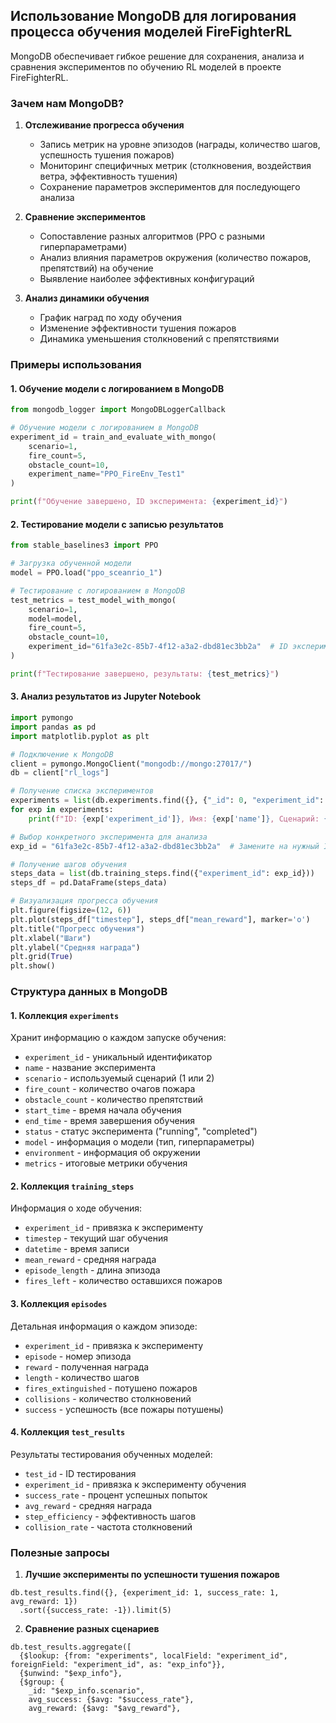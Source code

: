 ## Использование MongoDB для логирования процесса обучения моделей FireFighterRL

MongoDB обеспечивает гибкое решение для сохранения, анализа и сравнения экспериментов по обучению RL моделей в проекте FireFighterRL.

### Зачем нам MongoDB?

1. **Отслеживание прогресса обучения**
   - Запись метрик на уровне эпизодов (награды, количество шагов, успешность тушения пожаров)
   - Мониторинг специфичных метрик (столкновения, воздействия ветра, эффективность тушения)
   - Сохранение параметров экспериментов для последующего анализа

2. **Сравнение экспериментов**
   - Сопоставление разных алгоритмов (PPO с разными гиперпараметрами)
   - Анализ влияния параметров окружения (количество пожаров, препятствий) на обучение
   - Выявление наиболее эффективных конфигураций

3. **Анализ динамики обучения**
   - График наград по ходу обучения
   - Изменение эффективности тушения пожаров
   - Динамика уменьшения столкновений с препятствиями

### Примеры использования

#### 1. Обучение модели с логированием в MongoDB

```python
from mongodb_logger import MongoDBLoggerCallback

# Обучение модели с логированием в MongoDB
experiment_id = train_and_evaluate_with_mongo(
    scenario=1, 
    fire_count=5, 
    obstacle_count=10,
    experiment_name="PPO_FireEnv_Test1"
)

print(f"Обучение завершено, ID эксперимента: {experiment_id}")
```

#### 2. Тестирование модели с записью результатов

```python
from stable_baselines3 import PPO

# Загрузка обученной модели
model = PPO.load("ppo_sceanrio_1")

# Тестирование с логированием в MongoDB
test_metrics = test_model_with_mongo(
    scenario=1,
    model=model,
    fire_count=5,
    obstacle_count=10,
    experiment_id="61fa3e2c-85b7-4f12-a3a2-dbd81ec3bb2a"  # ID эксперимента обучения
)

print(f"Тестирование завершено, результаты: {test_metrics}")
```

#### 3. Анализ результатов из Jupyter Notebook

```python
import pymongo
import pandas as pd
import matplotlib.pyplot as plt

# Подключение к MongoDB
client = pymongo.MongoClient("mongodb://mongo:27017/")
db = client["rl_logs"]

# Получение списка экспериментов
experiments = list(db.experiments.find({}, {"_id": 0, "experiment_id": 1, "name": 1, "scenario": 1, "fire_count": 1}))
for exp in experiments:
    print(f"ID: {exp['experiment_id']}, Имя: {exp['name']}, Сценарий: {exp['scenario']}, Пожары: {exp['fire_count']}")

# Выбор конкретного эксперимента для анализа
exp_id = "61fa3e2c-85b7-4f12-a3a2-dbd81ec3bb2a"  # Замените на нужный ID

# Получение шагов обучения
steps_data = list(db.training_steps.find({"experiment_id": exp_id}))
steps_df = pd.DataFrame(steps_data)

# Визуализация прогресса обучения
plt.figure(figsize=(12, 6))
plt.plot(steps_df["timestep"], steps_df["mean_reward"], marker='o')
plt.title("Прогресс обучения")
plt.xlabel("Шаги")
plt.ylabel("Средняя награда")
plt.grid(True)
plt.show()
```

### Структура данных в MongoDB

#### 1. Коллекция `experiments`
Хранит информацию о каждом запуске обучения:
- `experiment_id` - уникальный идентификатор
- `name` - название эксперимента
- `scenario` - используемый сценарий (1 или 2)
- `fire_count` - количество очагов пожара
- `obstacle_count` - количество препятствий
- `start_time` - время начала обучения
- `end_time` - время завершения обучения
- `status` - статус эксперимента ("running", "completed")
- `model` - информация о модели (тип, гиперпараметры)
- `environment` - информация об окружении
- `metrics` - итоговые метрики обучения

#### 2. Коллекция `training_steps`
Информация о ходе обучения:
- `experiment_id` - привязка к эксперименту
- `timestep` - текущий шаг обучения
- `datetime` - время записи
- `mean_reward` - средняя награда
- `episode_length` - длина эпизода
- `fires_left` - количество оставшихся пожаров

#### 3. Коллекция `episodes`
Детальная информация о каждом эпизоде:
- `experiment_id` - привязка к эксперименту
- `episode` - номер эпизода
- `reward` - полученная награда
- `length` - количество шагов
- `fires_extinguished` - потушено пожаров
- `collisions` - количество столкновений
- `success` - успешность (все пожары потушены)

#### 4. Коллекция `test_results`
Результаты тестирования обученных моделей:
- `test_id` - ID тестирования
- `experiment_id` - привязка к эксперименту обучения
- `success_rate` - процент успешных попыток
- `avg_reward` - средняя награда
- `step_efficiency` - эффективность шагов
- `collision_rate` - частота столкновений

### Полезные запросы

1. **Лучшие эксперименты по успешности тушения пожаров**
```
db.test_results.find({}, {experiment_id: 1, success_rate: 1, avg_reward: 1})
  .sort({success_rate: -1}).limit(5)
```

2. **Сравнение разных сценариев**
```
db.test_results.aggregate([
  {$lookup: {from: "experiments", localField: "experiment_id", foreignField: "experiment_id", as: "exp_info"}},
  {$unwind: "$exp_info"},
  {$group: {
    _id: "$exp_info.scenario", 
    avg_success: {$avg: "$success_rate"}, 
    avg_reward: {$avg: "$avg_reward"},
    